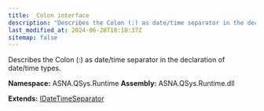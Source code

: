 ```yaml
---
title: _Colon interface
description: "Describes the Colon (:) as date/time separator in the declaration of date/time types. "
last_modified_at: 2024-06-28T18:18:37Z
sitemap: false
---
```


Describes the Colon (:) as date/time separator in the declaration of date/time types.

**Namespace:** ASNA.QSys.Runtime
**Assembly:** ASNA.QSys.Runtime.dll

**Extends:** [IDateTimeSeparator](/reference/runtime/qsys-runtime/i-date-time-separator.html)
<br>
<br>
